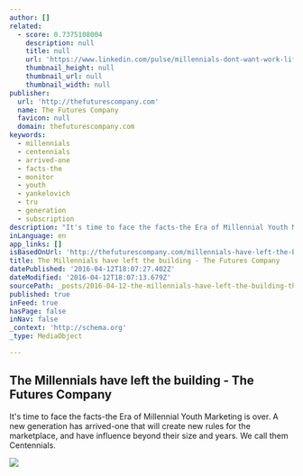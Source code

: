 ```yaml
---
author: []
related:
  - score: 0.7375108004
    description: null
    title: null
    url: 'https://www.linkedin.com/pulse/millennials-dont-want-work-life-balance-jones-loflin'
    thumbnail_height: null
    thumbnail_url: null
    thumbnail_width: null
publisher:
  url: 'http://thefuturescompany.com'
  name: The Futures Company
  favicon: null
  domain: thefuturescompany.com
keywords:
  - millennials
  - centennials
  - arrived-one
  - facts-the
  - monitor
  - youth
  - yankelovich
  - tru
  - generation
  - subscription
description: "It's time to face the facts-the Era of Millennial Youth Marketing is over. A new generation has arrived-one that will create new rules for the marketplace, and have influence beyond their size and years. We call them Centennials."
inLanguage: en
app_links: []
isBasedOnUrl: 'http://thefuturescompany.com/millennials-have-left-the-building/'
title: The Millennials have left the building - The Futures Company
datePublished: '2016-04-12T18:07:27.402Z'
dateModified: '2016-04-12T18:07:13.679Z'
sourcePath: _posts/2016-04-12-the-millennials-have-left-the-building-the-futures-company.md
published: true
inFeed: true
hasPage: false
inNav: false
_context: 'http://schema.org'
_type: MediaObject

---
```

<article style=""><h1>The Millennials have left the building - The Futures Company</h1><p>It's time to face the facts-the Era of Millennial Youth Marketing is over. A new generation has arrived-one that will create new rules for the marketplace, and have influence beyond their size and years. We call them Centennials.</p><img src="http://thefuturescompany.com/wp-content/uploads/2015/09/MillennialsLeftBuilding-2000x605.jpg" /></article>